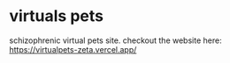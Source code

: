 # virtuals pets

schizophrenic virtual pets site. 
checkout the website here: https://virtualpets-zeta.vercel.app/  

